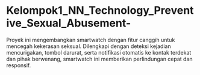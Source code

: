 # Kelompok1_NN_Technology_Preventive_Sexual_Abusement-
Proyek ini mengembangkan smartwatch dengan fitur canggih untuk mencegah kekerasan seksual. Dilengkapi dengan deteksi kejadian mencurigakan, tombol darurat, serta notifikasi otomatis ke kontak terdekat dan pihak berwenang, smartwatch ini memberikan perlindungan cepat dan responsif.
